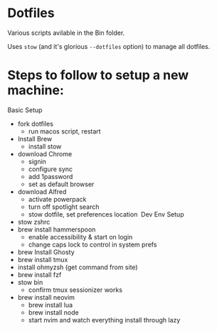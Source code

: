 # Dotfiles

Various scripts avilable in the Bin folder.

Uses `stow` (and it's glorious `--dotfiles` option) to manage all dotfiles.

# Steps to follow to setup a new machine:

Basic Setup
- fork dotfiles 
    - run macos script, restart
- Install Brew
    - install stow
- download Chrome
    - signin
    - configure sync 
    - add 1password
    - set as default browser
- download Alfred
    - activate powerpack
    - turn off spotlight search
    - stow dotfile, set preferences location 
Dev Env Setup
- stow zshrc
- brew install hammerspoon
    - enable accessibility & start on login
    - change caps lock to control in system prefs
- brew Install Ghosty
- brew install tmux
- install ohmyzsh (get command from site)
- brew install fzf
- stow bin 
    - confirm tmux sessionizer works
- brew install neovim
    - brew install lua
    - brew install node
    - start nvim and watch everything install through lazy

